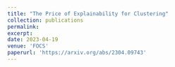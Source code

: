 ```yaml
---
title: "The Price of Explainability for Clustering"
collection: publications
permalink:
excerpt:
date: 2023-04-19
venue: 'FOCS'
paperurl: 'https://arxiv.org/abs/2304.09743'
---
```


